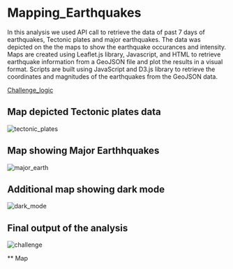 # Mapping_Earthquakes
In this analysis we used API call to retrieve the data of past 7 days of earthquakes, Tectonic plates and major earthquakes. The data was depicted on the the maps to show the earthquake occurances and intensity. Maps are created using Leaflet.js library, Javascript, and HTML to retrieve earthquake information from a GeoJSON file and plot the results in a visual format. Scripts are built using JavaScript and D3.js library to retrieve the coordinates and magnitudes of the earthquakes from the GeoJSON data.

[Challenge_logic](Earthquake_Challenge/static/js/challenge_logic.js)

## Map depicted Tectonic plates data

![tectonic_plates](https://user-images.githubusercontent.com/111251560/206164894-6e54d428-6e3b-4cb8-9cf5-f1d7936caf0e.png)

## Map showing Major Earthhquakes

![major_earth](https://user-images.githubusercontent.com/111251560/206165105-3ca6b332-df0a-40cb-96b2-46fb54c9134c.png)


## Additional map showing dark mode

![dark_mode](https://user-images.githubusercontent.com/111251560/206164961-dc1c7e7a-2bb7-4996-b4b6-01e9bb95da08.png)

## Final output of the analysis

![challenge](https://user-images.githubusercontent.com/111251560/206165320-39c66b7e-8761-4642-b6ec-68f512e1948a.png)

** Map
